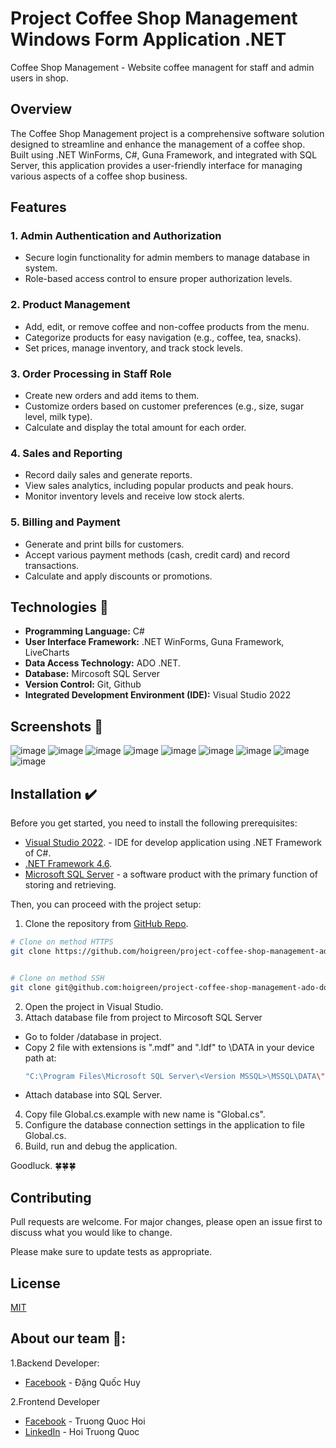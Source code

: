 # Project Coffee Shop Management Windows Form Application .NET

Coffee Shop Management - Website coffee managent for staff and admin users in shop.

## Overview
The Coffee Shop Management project is a comprehensive software solution designed to streamline and enhance the management of a coffee shop. Built using .NET WinForms, C#, Guna Framework, and integrated with SQL Server, this application provides a user-friendly interface for managing various aspects of a coffee shop business.

## Features

### 1. Admin Authentication and Authorization
- Secure login functionality for admin members to manage database in system.
- Role-based access control to ensure proper authorization levels.

### 2. Product Management
- Add, edit, or remove coffee and non-coffee products from the menu.
- Categorize products for easy navigation (e.g., coffee, tea, snacks).
- Set prices, manage inventory, and track stock levels.

### 3. Order Processing in Staff Role
- Create new orders and add items to them.
- Customize orders based on customer preferences (e.g., size, sugar level, milk type).
- Calculate and display the total amount for each order.

### 4. Sales and Reporting
- Record daily sales and generate reports.
- View sales analytics, including popular products and peak hours.
- Monitor inventory levels and receive low stock alerts.

### 5. Billing and Payment
- Generate and print bills for customers.
- Accept various payment methods (cash, credit card) and record transactions.
- Calculate and apply discounts or promotions.
  
## Technologies 🔧
- **Programming Language:** C#
- **User Interface Framework:** .NET WinForms, Guna Framework, LiveCharts
- **Data Access Technology:** ADO .NET.
- **Database:** Mircosoft SQL Server
- **Version Control:** Git, Github
- **Integrated Development Environment (IDE):** Visual Studio 2022

## Screenshots 📸
![image](https://github.com/hoigreen/project-coffee-shop-management-ado-dotnet/assets/88929110/225c7a6a-5c14-42ba-a81a-03c026679704)
![image](https://github.com/hoigreen/project-coffee-shop-management-ado-dotnet/assets/88929110/b68788d9-3d7e-49c8-86b8-4ac04a1b4a3b)
![image](https://github.com/hoigreen/project-coffee-shop-management-ado-dotnet/assets/88929110/11f8377f-977d-41f1-b577-5153bb4a0539)
![image](https://github.com/hoigreen/project-coffee-shop-management-ado-dotnet/assets/88929110/48b2641d-3ac7-42d3-8089-7b3cb6d5c17a)
![image](https://github.com/hoigreen/project-coffee-shop-management-ado-dotnet/assets/88929110/2f73850c-5dab-47c3-bf38-837046d3d083)
![image](https://github.com/hoigreen/project-coffee-shop-management-ado-dotnet/assets/88929110/95c7358e-955f-4fd2-9db5-526da505eb6b)
![image](https://github.com/hoigreen/project-coffee-shop-management-ado-dotnet/assets/88929110/4683f295-2164-4f5b-810d-3f97890ac6a9)
![image](https://github.com/hoigreen/project-coffee-shop-management-ado-dotnet/assets/88929110/09bbad0c-daa4-4a34-a8f7-a14389bb517b)
![image](https://github.com/hoigreen/project-coffee-shop-management-ado-dotnet/assets/88929110/0ab9109e-9b2a-49f3-8e44-b7e82bee7d26)

## Installation ✔️
Before you get started, you need to install the following prerequisites:

- [Visual Studio 2022](https://visualstudio.microsoft.com/vs). - IDE for develop application using .NET Framework of C#.
- [.NET Framework 4.6](https://dotnet.microsoft.com/en-us/download/dotnet-framework/net46).
- [Microsoft SQL Server](https://www.microsoft.com/en-us/sql-server/sql-server-downloads) - a software product with the primary function of storing and retrieving.

Then, you can proceed with the project setup:

1. Clone the repository from [GitHub Repo](https://github.com/hoigreen/project-coffee-shop-management-ado-dotnet/).
```bash
# Clone on method HTTPS
git clone https://github.com/hoigreen/project-coffee-shop-management-ado-dotnet.git


# Clone on method SSH
git clone git@github.com:hoigreen/project-coffee-shop-management-ado-dotnet.git
```

2. Open the project in Visual Studio.
3. Attach database file from project to Mircosoft SQL Server
 - Go to folder /database in project.
 - Copy 2 file with extensions is ".mdf" and ".ldf" to \DATA in your device path at:
   ```bash
   "C:\Program Files\Microsoft SQL Server\<Version MSSQL>\MSSQL\DATA\"
 - Attach database into SQL Server.
4. Copy file Global.cs.example with new name is "Global.cs".
5. Configure the database connection settings in the application to file Global.cs.
6. Build, run and debug the application.

Goodluck. 🍀🍀🍀

## Contributing

Pull requests are welcome. For major changes, please open an issue first
to discuss what you would like to change.

Please make sure to update tests as appropriate.

## License

[MIT](https://choosealicense.com/licenses/mit/)

## About our team 🤝:
1.Backend Developer:
- [Facebook](https://www.facebook.com/profile.php?id=100014630312892) - Đặng Quốc Huy

2.Frontend Developer
- [Facebook](https://www.facebook.com/hoigreen) - Truong Quoc Hoi
- [LinkedIn](https://www.linkedin.com/in/hoigreen/) - Hoi Truong Quoc
